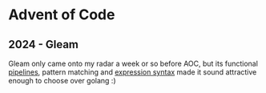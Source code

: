 # Advent of Code

## 2024 - Gleam

Gleam only came onto my radar a week or so before AOC, but its functional [pipelines](https://tour.gleam.run/everything/#functions-pipelines), pattern matching and [expression syntax](https://tour.gleam.run/everything/#basics-blocks) made it sound attractive enough to choose over golang :) 